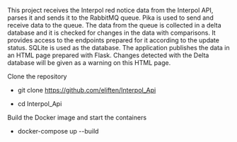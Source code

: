 This project receives the Interpol red notice data from the Interpol API, parses it and sends it to the RabbitMQ queue.
Pika is used to send and receive data to the queue. The data from the queue is collected in a delta database and it is checked for changes in the data with comparisons. It provides access to the endpoints prepared for it according to the update status. SQLite is used as the database. The application publishes the data in an HTML page prepared with Flask. Changes detected with the Delta database will be given as a warning on this HTML page.


Clone the repository

- git clone https://github.com/eliften/Interpol_Api

- cd Interpol_Api

Build the Docker image and start the containers

- docker-compose up --build
